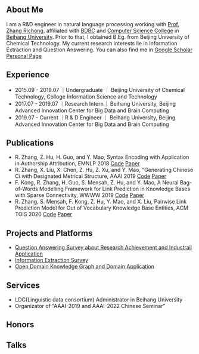 
## About Me

I am a R&D engineer in natural language processing working with [Prof. Zhang Richong](http://act.buaa.edu.cn/zhangrc/), affiliated with [BDBC](http://bdbc.buaa.edu.cn/?lang=zh) and [Computer Science College](http://scse.buaa.edu.cn/) in [Beihang University](www.buaa.edu.cn). Prior to that, I obtained B.Eg. from Beijing University of Chemical Technology. My current research interests lie in Information Extraction and Question Answering. You can also find me in [Google Scholar Personal Page](https://scholar.google.com/citations?hl=en&user=gQ1t5EUAAAAJ)


## Experience

- 2015.09 - 2019.07 ｜Undergraduate  ｜ Beijing University of Chemical Technology, Colloge Information Science and Technology
- 2017.07 - 2019.07 ｜Research Intern｜ Beihang University, Beijing Advanced Innovation Center for Big Data and Brain Computing 
- 2019.07 - Current ｜R & D Engineer ｜ Beihang University, Beijing Advanced Innovation Center for Big Data and Brain Computing


## Publications

- R. Zhang, Z. Hu, H. Guo, and Y. Mao, Syntax Encoding with Application in Authorship Attribution, EMNLP 2018 [Code](https://github.com/BDBC-KG-NLP/Syntax-Encoding_EMNLP2018) [Paper](https://aclanthology.org/D18-1294.pdf)
- R. Zhang, X. Liu, X. Chen, Z. Hu, Z. Xu, and Y. Mao, “Generating Chinese Ci with Designated Metrical Structure, AAAI 2019 [Code](https://github.com/BDBC-KG-NLP/Generating-Chinese-Ci_AAAI2019) [Paper](https://ojs.aaai.org/index.php/AAAI/article/view/4736/4614)
- F. Kong, R. Zhang, H. Guo, S. Mensah, Z. Hu, and Y. Mao, A Neural Bag-of-Words Modelling Framework for Link Prediction in Knowledge Bases with Sparse Connectivity, WWWW 2019 [Code]() [Paper](https://dl.acm.org/doi/pdf/10.1145/3308558.3313550)
- R. Zhang, S. Mensah, F. Kong, Z. Hu, Y. Mao, and X. Liu, Pairwise Link Prediction Model for Out of Vocabulary Knowledge Base Entities, ACM TOIS 2020 [Code]() [Paper](https://dl.acm.org/doi/pdf/10.1145/3406116)

## Projects and Platforms

- [Question Answering Survey about Research Achievement and Industrail Application](https://github.com/BDBC-KG-NLP/QA-Survey)
- [Information Extraction Survey](https://github.com/BDBC-KG-NLP/IE-Survey)
- [Open Domain Knowledge Graph and Domain Application](www.actkg.com)

## Services

- LDC(Linguistic data consortium) Administrator in Beihang University
- Organizator of “AAAI-2019 and AAAI-2022 Chinese Seminar”

## Honors

## Talks



